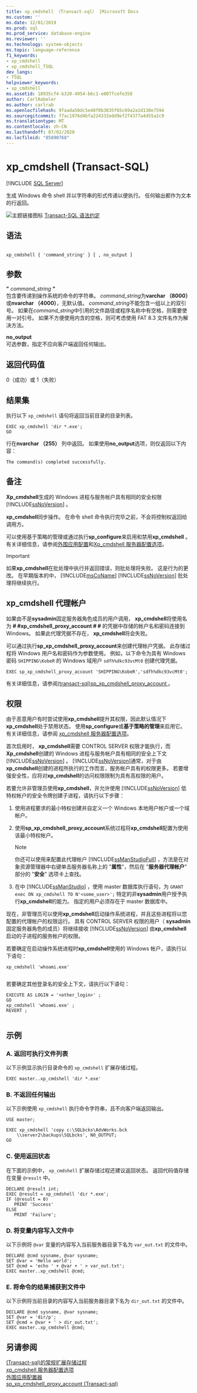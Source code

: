 ```yaml
---
title: xp_cmdshell （Transact-sql） |Microsoft Docs
ms.custom: ''
ms.date: 12/01/2019
ms.prod: sql
ms.prod_service: database-engine
ms.reviewer: ''
ms.technology: system-objects
ms.topic: language-reference
f1_keywords:
- xp_cmdshell
- xp_cmdshell_TSQL
dev_langs:
- TSQL
helpviewer_keywords:
- xp_cmdshell
ms.assetid: 18935cf4-b320-4954-b6c1-e007fcefe358
author: CarlRabeler
ms.author: carlrab
ms.openlocfilehash: 9faada50dc5e48f0b3835f65c69a2a1d130e7594
ms.sourcegitcommit: f7ac1976d4bfa224332edd9ef2f4377a4d55a2c9
ms.translationtype: MT
ms.contentlocale: zh-CN
ms.lasthandoff: 07/02/2020
ms.locfileid: "85890768"
---
```

# <a name="xp_cmdshell-transact-sql"></a>xp_cmdshell (Transact-SQL)
[!INCLUDE [SQL Server](../../includes/applies-to-version/sqlserver.md)]

  生成 Windows 命令 shell 并以字符串的形式传递以便执行。 任何输出都作为文本的行返回。  
  
 ![主题链接图标](../../database-engine/configure-windows/media/topic-link.gif "“主题链接”图标") [Transact-SQL 语法约定](../../t-sql/language-elements/transact-sql-syntax-conventions-transact-sql.md)  
  
## <a name="syntax"></a>语法  
  
```  
  
xp_cmdshell { 'command_string' } [ , no_output ]  
```  
  
## <a name="arguments"></a>参数  
 **"** *command_string* **"**  
 包含要传递到操作系统的命令的字符串。 *command_string*为**varchar （8000）** 或**nvarchar （4000）**，无默认值。 *command_string*不能包含一组以上的双引号。 如果在*command_string*中引用的文件路径或程序名称中有空格，则需要使用一对引号。 如果不方便使用内含的空格，则可考虑使用 FAT 8.3 文件名作为解决方法。  
  
 **no_output**  
 可选参数，指定不应向客户端返回任何输出。  
  
## <a name="return-code-values"></a>返回代码值  
 0（成功）或 1（失败）  
  
## <a name="result-sets"></a>结果集  
 执行以下 `xp_cmdshell` 语句将返回当前目录的目录列表。  
  
```  
EXEC xp_cmdshell 'dir *.exe';  
GO  
```  
  
 行在**nvarchar （255）** 列中返回。 如果使用**no_output**选项，则仅返回以下内容：  
  
```  
The command(s) completed successfully.  
```  
  
## <a name="remarks"></a>备注  
 **Xp_cmdshell**生成的 Windows 进程与服务帐户具有相同的安全权限 [!INCLUDE[ssNoVersion](../../includes/ssnoversion-md.md)] 。  
  
 **xp_cmdshell**同步操作。 在命令 shell 命令执行完毕之前，不会将控制权返回给调用方。  
  
 可以使用基于策略的管理或通过执行**sp_configure**来启用和禁用**xp_cmdshell** 。 有关详细信息，请参阅[外围应用配置](../../relational-databases/security/surface-area-configuration.md)和[Xp_cmdshell 服务器配置选项](../../database-engine/configure-windows/xp-cmdshell-server-configuration-option.md)。  
  
> [!IMPORTANT]
>  如果**xp_cmdshell**在批处理中执行并返回错误，则批处理将失败。 这是行为的更改。 在早期版本的中， [!INCLUDE[msCoName](../../includes/msconame-md.md)] [!INCLUDE[ssNoVersion](../../includes/ssnoversion-md.md)] 批处理将继续执行。  
  
## <a name="xp_cmdshell-proxy-account"></a>xp_cmdshell 代理帐户  
 如果由不是**sysadmin**固定服务器角色成员的用户调用， **xp_cmdshell**将使用名为 **# #xp_cmdshell_proxy_account # #** 的凭据中存储的帐户名和密码连接到 Windows。 如果此代理凭据不存在， **xp_cmdshell**将会失败。  
  
 可以通过执行**sp_xp_cmdshell_proxy_account**来创建代理帐户凭据。 此存储过程将 Windows 用户名和密码作为参数使用。 例如，以下命令为具有 Windows 密码 `SHIPPING\KobeR` 的 Windows 域用户 `sdfh%dkc93vcMt0` 创建代理凭据。  
  
```  
EXEC sp_xp_cmdshell_proxy_account 'SHIPPING\KobeR','sdfh%dkc93vcMt0';  
```  
  
 有关详细信息，请参阅[&#40;transact-sql&#41;sp_xp_cmdshell_proxy_account ](../../relational-databases/system-stored-procedures/sp-xp-cmdshell-proxy-account-transact-sql.md)。  
  
## <a name="permissions"></a>权限  
 由于恶意用户有时尝试使用**xp_cmdshell**提升其权限，因此默认情况下**xp_cmdshell**处于禁用状态。 使用**sp_configure**或**基于策略的管理**来启用它。 有关详细信息，请参阅 [xp_cmdshell 服务器配置选项](../../database-engine/configure-windows/xp-cmdshell-server-configuration-option.md)。  
  
 首次启用时， **xp_cmdshell**需要 CONTROL SERVER 权限才能执行，而**Xp_cmdshell**创建的 Windows 进程与服务帐户具有相同的安全上下文 [!INCLUDE[ssNoVersion](../../includes/ssnoversion-md.md)] 。 [!INCLUDE[ssNoVersion](../../includes/ssnoversion-md.md)]通常，对于由**xp_cmdshell**创建的进程所执行的工作而言，服务帐户具有的权限更多。 若要增强安全性，应将对**xp_cmdshell**的访问权限限制为具有高权限的用户。  
  
 若要允许非管理员使用**xp_cmdshell**，并允许使用 [!INCLUDE[ssNoVersion](../../includes/ssnoversion-md.md)] 低特权帐户的安全令牌创建子进程，请执行以下步骤：  
  
1.  使用进程要求的最小特权创建并自定义一个 Windows 本地用户帐户或一个域帐户。  
  
2.  使用**sp_xp_cmdshell_proxy_account**系统过程将**xp_cmdshell**配置为使用该最小特权帐户。  
  
    > [!NOTE]  
    >  你还可以使用来配置此代理帐户 [!INCLUDE[ssManStudioFull](../../includes/ssmanstudiofull-md.md)] ，方法是在对象资源管理器中右键单击服务器名称上的 "**属性**"，然后在 "**服务器代理帐户**" 部分的 "**安全**" 选项卡上查找。  
  
3.  在中 [!INCLUDE[ssManStudio](../../includes/ssmanstudio-md.md)] ，使用 master 数据库执行语句，为 `GRANT exec ON xp_cmdshell TO N'<some_user>';` 特定的非**sysadmin**用户授予执行**xp_cmdshell**的能力。 指定的用户必须存在于 master 数据库中。  
  
 现在，非管理员可以使用**xp_cmdshell**启动操作系统进程，并且这些进程将以您配置的代理帐户的权限运行。 具有 CONTROL SERVER 权限的用户（ **sysadmin**固定服务器角色的成员）将继续接收 [!INCLUDE[ssNoVersion](../../includes/ssnoversion-md.md)] 由**xp_cmdshell**启动的子进程的服务帐户的权限。  
  
 若要确定在启动操作系统进程时**xp_cmdshell**使用的 Windows 帐户，请执行以下语句：  
  
```  
xp_cmdshell 'whoami.exe'  
  
```  
  
 若要确定其他登录名的安全上下文，请执行以下语句：  
  
```  
EXECUTE AS LOGIN = '<other_login>' ;  
GO  
xp_cmdshell 'whoami.exe' ;  
REVERT ;  
  
```  
  
## <a name="examples"></a>示例  
  
### <a name="a-returning-a-list-of-executable-files"></a>A. 返回可执行文件列表  
 以下示例显示执行目录命令的 `xp_cmdshell` 扩展存储过程。  
  
```  
EXEC master..xp_cmdshell 'dir *.exe'  
```  
  
### <a name="b-returning-no-output"></a>B. 不返回任何输出  
 以下示例使用 `xp_cmdshell` 执行命令字符串，且不向客户端返回输出。  
  
```  
USE master;  
  
EXEC xp_cmdshell 'copy c:\SQLbcks\AdvWorks.bck  
    \\server2\backups\SQLbcks', NO_OUTPUT;  
GO  
```  
  
### <a name="c-using-return-status"></a>C. 使用返回状态  
 在下面的示例中， `xp_cmdshell` 扩展存储过程还建议返回状态。 返回代码值存储在变量 `@result` 中。  
  
```  
DECLARE @result int;  
EXEC @result = xp_cmdshell 'dir *.exe';  
IF (@result = 0)  
   PRINT 'Success'  
ELSE  
   PRINT 'Failure';  
```  
  
### <a name="d-writing-variable-contents-to-a-file"></a>D. 将变量内容写入文件中  
 以下示例将 `@var` 变量的内容写入当前服务器目录下名为 `var_out.txt` 的文件中。  
  
```  
DECLARE @cmd sysname, @var sysname;  
SET @var = 'Hello world';  
SET @cmd = 'echo ' + @var + ' > var_out.txt';  
EXEC master..xp_cmdshell @cmd;  
```  
  
### <a name="e-capturing-the-result-of-a-command-to-a-file"></a>E. 将命令的结果捕获到文件中  
 以下示例将当前目录的内容写入当前服务器目录下名为 `dir_out.txt` 的文件中。  
  
```  
DECLARE @cmd sysname, @var sysname;  
SET @var = 'dir/p';  
SET @cmd = @var + ' > dir_out.txt';  
EXEC master..xp_cmdshell @cmd;  
```  
  
## <a name="see-also"></a>另请参阅  
 [&#40;Transact-sql&#41;的常规扩展存储过程](../../relational-databases/system-stored-procedures/general-extended-stored-procedures-transact-sql.md)   
 [xp_cmdshell 服务器配置选项](../../database-engine/configure-windows/xp-cmdshell-server-configuration-option.md)   
 [外围应用配置器](../../relational-databases/security/surface-area-configuration.md)   
 [sp_xp_cmdshell_proxy_account &#40;Transact-sql&#41;](../../relational-databases/system-stored-procedures/sp-xp-cmdshell-proxy-account-transact-sql.md)  
  
  
